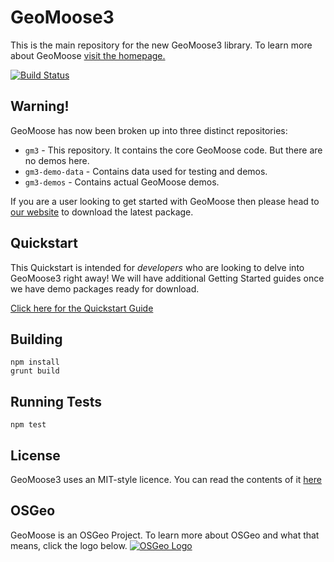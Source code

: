 # GeoMoose3

This is the main repository for the new GeoMoose3 library. To learn more about GeoMoose [visit the homepage.](http://www.geomoose.org)

[![Build Status](https://api.travis-ci.org/geomoose/gm3.svg?branch=master)](https://travis-ci.org/geomoose/gm3)

## Warning!

GeoMoose has now been broken up into three distinct repositories:

 * `gm3` - This repository. It contains the core GeoMoose code. But there are no demos here.
 * `gm3-demo-data` - Contains data used for testing and demos.
 * `gm3-demos` - Contains actual GeoMoose demos.

If you are a user looking to get started with GeoMoose then please head to [our website](http://www.geomoose.org/downoad.html) to download the latest package.

## Quickstart

This Quickstart is intended for *developers* who are looking to delve into GeoMoose3 right away! We will have additional Getting Started guides once we have demo packages ready for download.

[Click here for the Quickstart Guide](./docs/quickstart.md)



## Building

```
npm install
grunt build
```

## Running Tests

```
npm test
```

## License

GeoMoose3 uses an MIT-style licence. You can read the contents of it [here](./LICENSE)

## OSGeo
GeoMoose is an OSGeo Project. To learn more about OSGeo and what that means, click the logo below.
[![OSGeo Logo](https://wiki.osgeo.org/images/4/40/OSGeo_Logo_150by65_pixel.png)](http://www.osgeo.org/)
